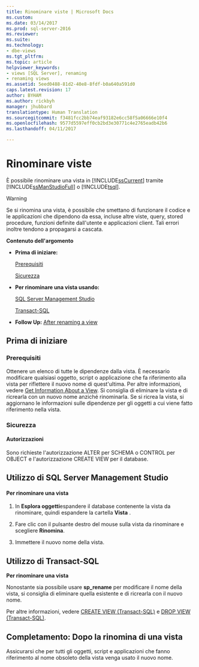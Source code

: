 ```yaml
---
title: Rinominare viste | Microsoft Docs
ms.custom: 
ms.date: 03/14/2017
ms.prod: sql-server-2016
ms.reviewer: 
ms.suite: 
ms.technology:
- dbe-views
ms.tgt_pltfrm: 
ms.topic: article
helpviewer_keywords:
- views [SQL Server], renaming
- renaming views
ms.assetid: 5eed0488-81d2-40e8-8fdf-b0a640a591d0
caps.latest.revision: 17
author: BYHAM
ms.author: rickbyh
manager: jhubbard
translationtype: Human Translation
ms.sourcegitcommit: f3481fcc2bb74eaf93182e6cc58f5a06666e10f4
ms.openlocfilehash: 9577d5597eff0cb2bd3e30771c4e2765eadb42b6
ms.lasthandoff: 04/11/2017

---
```

# <a name="rename-views"></a>Rinominare viste
  È possibile rinominare una vista in [!INCLUDE[ssCurrent](../../includes/sscurrent-md.md)] tramite [!INCLUDE[ssManStudioFull](../../includes/ssmanstudiofull-md.md)] o [!INCLUDE[tsql](../../includes/tsql-md.md)].  
  
> [!WARNING]  
>  Se si rinomina una vista, è possibile che smettano di funzionare il codice e le applicazioni che dipendono da essa, incluse altre viste, query, stored procedure, funzioni definite dall'utente e applicazioni client. Tali errori inoltre tendono a propagarsi a cascata.  
  
 **Contenuto dell'argomento**  
  
-   **Prima di iniziare:**  
  
     [Prerequisiti](#Prerequisites)  
  
     [Sicurezza](#Security)  
  
-   **Per rinominare una vista usando:**  
  
     [SQL Server Management Studio](#SSMSProcedure)  
  
     [Transact-SQL](#TsqlProcedure)  
  
-   **Follow Up:**  [After renaming a view](#FollowUp)  
  
##  <a name="BeforeYouBegin"></a> Prima di iniziare  
  
###  <a name="Prerequisites"></a> Prerequisiti  
 Ottenere un elenco di tutte le dipendenze dalla vista. È necessario modificare qualsiasi oggetto, script o applicazione che fa riferimento alla vista per riflettere il nuovo nome di quest'ultima. Per altre informazioni, vedere [Get Information About a View](../../relational-databases/views/get-information-about-a-view.md). Si consiglia di eliminare la vista e di ricrearla con un nuovo nome anziché rinominarla. Se si ricrea la vista, si aggiornano le informazioni sulle dipendenze per gli oggetti a cui viene fatto riferimento nella vista.  
  
###  <a name="Security"></a> Sicurezza  
  
####  <a name="Permissions"></a> Autorizzazioni  
 Sono richieste l'autorizzazione ALTER per SCHEMA o CONTROL per OBJECT e l'autorizzazione CREATE VIEW per il database.  
  
##  <a name="SSMSProcedure"></a> Utilizzo di SQL Server Management Studio  
  
#### <a name="to-rename-a-view"></a>Per rinominare una vista  
  
1.  In **Esplora oggetti**espandere il database contenente la vista da rinominare, quindi espandere la cartella **Vista** .  
  
2.  Fare clic con il pulsante destro del mouse sulla vista da rinominare e scegliere **Rinomina**.  
  
3.  Immettere il nuovo nome della vista.  
  
##  <a name="TsqlProcedure"></a> Utilizzo di Transact-SQL  
 **Per rinominare una vista**  
  
 Nonostante sia possibile usare **sp_rename** per modificare il nome della vista, si consiglia di eliminare quella esistente e di ricrearla con il nuovo nome.  
  
 Per altre informazioni, vedere [CREATE VIEW &#40;Transact-SQL&#41;](../../t-sql/statements/create-view-transact-sql.md) e [DROP VIEW &#40;Transact-SQL&#41;](../../t-sql/statements/drop-view-transact-sql.md).  
  
##  <a name="FollowUp"></a> Completamento: Dopo la rinomina di una vista  
 Assicurarsi che per tutti gli oggetti, script e applicazioni che fanno riferimento al nome obsoleto della vista venga usato il nuovo nome.  
  
  
